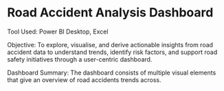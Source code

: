 # Road Accident Analysis Dashboard 
Tool Used: Power BI Desktop, Excel

Objective: 
To explore, visualise, and derive actionable insights from road accident data to understand 
trends, identify risk factors, and support road safety initiatives through a user-centric dashboard. 

Dashboard Summary: 
The dashboard consists of multiple visual elements that give an overview of road accidents 
trends across.
